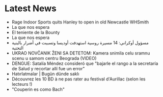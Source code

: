 # Latest News
-  Rage Indoor Sports quits Hanley to open in old Newcastle WHSmith
-  La que nos espera
-  El teniente de la Bounty
-  La que nos espera
-  مسؤول أوكراني: 14 مسيرة روسية استهدفت أوديسا وتسببت في أضرار بالبنية التحتية
-  UKRAO NOVČANIK ŽENI SA DETETOM: Kamera snimila celu sramnu scenu u samom centru Beograda (VIDEO)
-  DENGUE: Satalía Méndez consideró que "bajarle el rango a la secretaría de Salud y recortar allí fue un error"
-  Hatırlatmalar | Bugün dünde saklı
-  Découvrez les 10 BD à ne pas rater au festival d'Aurillac (selon les lecteurs !)
-  "Couperin es como Bach"
